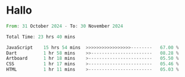 # Hallo
<!--START_SECTION:waka-->

```rust
From: 31 October 2024 - To: 30 November 2024

Total Time: 23 hrs 40 mins

JavaScript    15 hrs 54 mins  >>>>>>>>>>>>>>>>>--------   67.00 %
Dart          1 hr 58 mins    >>-----------------------   08.28 %
Artboard      1 hr 18 mins    >------------------------   05.50 %
CSS           1 hr 17 mins    >------------------------   05.46 %
HTML          1 hr 11 mins    >------------------------   05.03 %
```

<!--END_SECTION:waka-->
